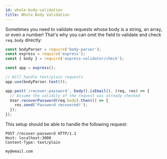 ```yaml
---
id: whole-body-validation
title: Whole Body Validation
---
```


Sometimes you need to validate requests whose body is a string, an array, or even a number!
That's why you can omit the field to validate and check `req.body` directly:

```js
const bodyParser = require('body-parser');
const express = require('express');
const { body } = require('express-validator/check');

const app = express();

// Will handle text/plain requests
app.use(bodyParser.text());

app.post('/recover-password', body().isEmail(), (req, res) => {
  // Assume the validity of the request was already checked
  User.recoverPassword(req.body).then(() => {
    res.send('Password recovered!');
  });
});
```

This setup should be able to handle the following request:

```http
POST /recover-password HTTP/1.1
Host: localhost:3000
Content-Type: text/plain

my@email.com
```